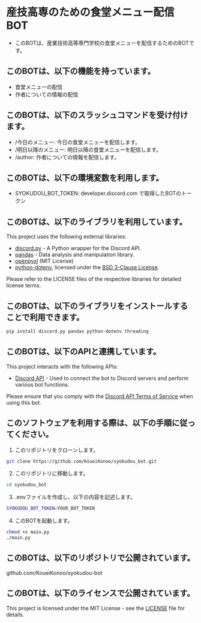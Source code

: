 # 産技高専のための食堂メニュー配信BOT
- このBOTは、産業技術高等専門学校の食堂メニューを配信するためのBOTです。

## このBOTは、以下の機能を持っています。 
- 食堂メニューの配信
- 作者についての情報の配信

## このBOTは、以下のスラッシュコマンドを受け付けます。
- /今日のメニュー: 今日の食堂メニューを配信します。
- /明日以降のメニュー: 明日以降の食堂メニューを配信します。
- /author: 作者についての情報を配信します。

## このBOTは、以下の環境変数を利用します。
- SYOKUDOU_BOT_TOKEN: developer.discord.com で取得したBOTのトークン

## このBOTは、以下のライブラリを利用しています。

This project uses the following external libraries:

- [discord.py](https://discordpy.readthedocs.io/) - A Python wrapper for the Discord API.
- [pandas](https://pandas.pydata.org/) - Data analysis and manipulation library.
- [openpyxl](https://openpyxl.readthedocs.io/) (MIT License)
- [python-dotenv](https://github.com/theskumar/python-dotenv), licensed under the [BSD 3-Clause License](https://opensource.org/licenses/BSD-3-Clause).

Please refer to the LICENSE files of the respective libraries for detailed license terms.

## このBOTは、以下のライブラリをインストールすることで利用できます。
```bash
pip install discord.py pandas python-dotenv threading
```

## このBOTは、以下のAPIと連携しています。

This project interacts with the following APIs:

- [Discord API](https://discord.com/developers/docs/intro) - Used to connect the bot to Discord servers and perform various bot functions.

Please ensure that you comply with the [Discord API Terms of Service](https://discord.com/developers/docs/legal) when using this bot.

## このソフトウェアを利用する際は、以下の手順に従ってください。
1. このリポジトリをクローンします。
```bash
git clone https://github.com/KoueiKonoo/syokudou_bot.git
```
2. このリポジトリに移動します。
```bash
cd syokudou_bot
```
3. .envファイルを作成し、以下の内容を記述します。
```bash
SYOKUDOU_BOT_TOKEN=YOUR_BOT_TOKEN
```
4. このBOTを起動します。
```bash
chmod +x main.py
./main.py
```

## このBOTは、以下のリポジトリで公開されています。
github.com/KoueiKonoo/syokudou-bot

## このBOTは、以下のライセンスで公開されています。
This project is licensed under the MIT License - see the [LICENSE](./LICENSE) file for details.
